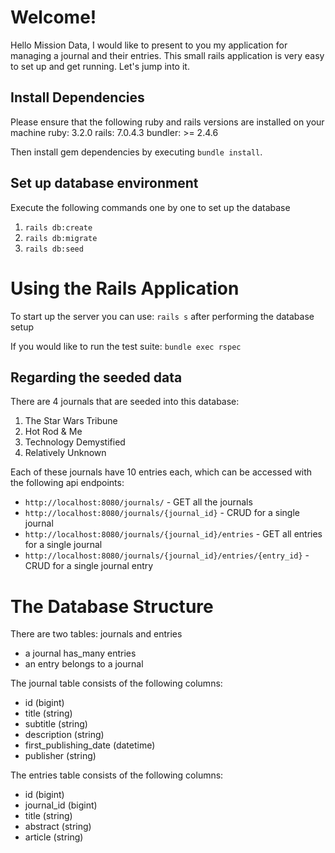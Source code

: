 # Welcome!

Hello Mission Data, I would like to present to you my application for managing a journal and their entries. This small rails application is very easy to set up and get running. Let's jump into it.

## Install Dependencies

Please ensure that the following ruby and rails versions are installed on your machine
ruby: 3.2.0
rails: 7.0.4.3
bundler: >= 2.4.6

Then install gem dependencies by executing `bundle install`.

## Set up database environment
Execute the following commands one by one to set up the database
1. `rails db:create`
2. `rails db:migrate`
3. `rails db:seed`

# Using the Rails Application

To start up the server you can use: `rails s` after performing the database setup

If you would like to run the test suite: `bundle exec rspec`

## Regarding the seeded data

There are 4 journals that are seeded into this database:
1. The Star Wars Tribune
2. Hot Rod & Me
3. Technology Demystified
4. Relatively Unknown

Each of these journals have 10 entries each, which can be accessed with the following api endpoints:
- `http://localhost:8080/journals/` - GET all the journals
- `http://localhost:8080/journals/{journal_id}` - CRUD for a single journal
- `http://localhost:8080/journals/{journal_id}/entries` - GET all entries for a single journal 
- `http://localhost:8080/journals/{journal_id}/entries/{entry_id}` - CRUD for a single journal entry

# The Database Structure

There are two tables: journals and entries
- a journal has_many entries
- an entry belongs to a journal

The journal table consists of the following columns:
- id (bigint)
- title (string)
- subtitle (string)
- description (string)
- first_publishing_date (datetime)
- publisher (string)

The entries table consists of the following columns:
- id (bigint)
- journal_id (bigint)
- title (string)
- abstract (string)
- article (string)
